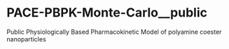 # PACE-PBPK-Monte-Carlo__public
 Public Physiologically Based Pharmacokinetic Model of polyamine coester nanoparticles
